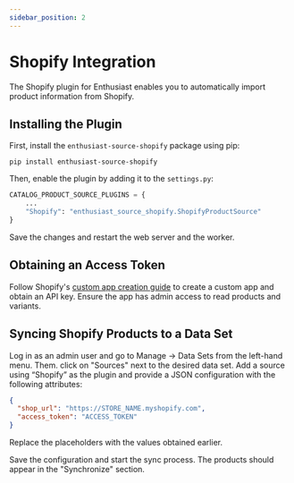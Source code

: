 ```yaml
---
sidebar_position: 2
---
```


# Shopify Integration

The Shopify plugin for Enthusiast enables you to automatically import product information from Shopify.

## Installing the Plugin


First, install the `enthusiast-source-shopify` package using pip:

```shell
pip install enthusiast-source-shopify
```

Then, enable the plugin by adding it to the `settings.py`:

```python title="server/pecl/settings.py"
CATALOG_PRODUCT_SOURCE_PLUGINS = {
    ...
    "Shopify": "enthusiast_source_shopify.ShopifyProductSource"
}
```

Save the changes and restart the web server and the worker.

## Obtaining an Access Token

Follow Shopify's [custom app creation guide](https://help.shopify.com/en/manual/apps/app-types/custom-apps#update-admin-api-scopes-for-a-custom-app) to create a custom app and obtain an API key. Ensure the app has admin access to read products and variants.

## Syncing Shopify Products to a Data Set

Log in as an admin user and go to Manage → Data Sets from the left-hand menu. Them. click on "Sources" next to the desired data set.
Add a source using “Shopify” as the plugin and provide a JSON configuration with the following attributes:
```json
{
  "shop_url": "https://STORE_NAME.myshopify.com",
  "access_token": "ACCESS_TOKEN"
}
```

Replace the placeholders with the values obtained earlier.

Save the configuration and start the sync process. The products should appear in the "Synchronize" section.
